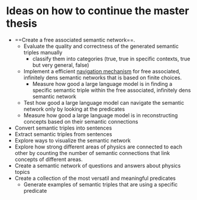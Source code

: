 # Ideas on how to continue the master thesis

* ==Create a free associated semantic network==.
	* Evaluate the quality and correctness of the generated semantic triples manually
		* classify them into categories (true, true in specific contexts, true but very general, false)
	* Implement a efficient [navigation mechanism](navigate-infinitely-large-semantic-network-by-choices.md) for free associated, infinitely dens semantic networks that is based on finite choices.
		* Measure how good a large language model is in finding a specific semantic triple within the free associated, infinitely dens semantic network
	* Test how good a large language model can navigate the semantic network only by looking at the predicates
	* Measure how good a large language model is in reconstructing concepts based on their semantic connections
* Convert semantic triples into sentences
* Extract semantic triples from sentences
* Explore ways to visualize the semantic network
* Explore how strong different areas of physics are connected to each other by counting the number of semantic connections that link concepts of different areas.
* Create a semantic network of questions and answers about physics topics
* Create a collection of the most versatil and meaningful predicates
	* Generate examples of semantic triples that are using a specific predicate
